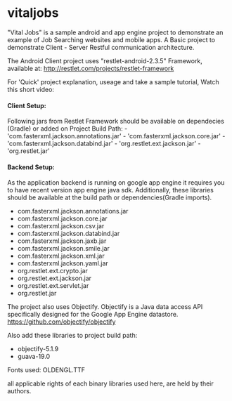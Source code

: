 # vitaljobs
"Vital Jobs" is a sample android and app engine project to demonstrate an example of Job Searching websites and mobile apps.
A Basic project to demonstrate Client - Server Restful communication architecture.

The Android Client project uses "restlet-android-2.3.5" Framework, 
available at: http://restlet.com/projects/restlet-framework

For 'Quick' project explanation, useage and take a sample tutorial, Watch this short video: 

<h4>Client Setup:</h4>
Following jars from Restlet Framework should be available on dependecies (Gradle) or added on Project Build Path:
-  'com.fasterxml.jackson.annotations.jar'
-  'com.fasterxml.jackson.core.jar'
-  'com.fasterxml.jackson.databind.jar'
-  'org.restlet.ext.jackson.jar'
-  'org.restlet.jar'

<h4>Backend Setup:</h4>
As the application backend is running on google app engine it requires you to have recent version app engine java sdk.
Additionally, these libraries should be available at the build path or dependencies(Gradle imports).

- com.fasterxml.jackson.annotations.jar
- com.fasterxml.jackson.core.jar
- com.fasterxml.jackson.csv.jar
- com.fasterxml.jackson.databind.jar
- com.fasterxml.jackson.jaxb.jar
- com.fasterxml.jackson.smile.jar
- com.fasterxml.jackson.xml.jar
- com.fasterxml.jackson.yaml.jar
- org.restlet.ext.crypto.jar
- org.restlet.ext.jackson.jar
- org.restlet.ext.servlet.jar
- org.restlet.jar


The project also uses Objectify.
Objectify is a Java data access API specifically designed for the Google App Engine datastore.
https://github.com/objectify/objectify

Also add these libraries to project build path:

- objectify-5.1.9
- guava-19.0

Fonts used:
OLDENGL.TTF


all applicable rights of each binary libraries used here, are held by their authors. 



